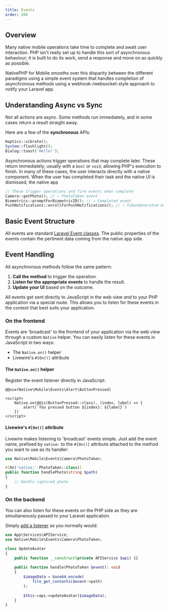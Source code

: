 ```yaml
---
title: Events
order: 200
---
```


## Overview

Many native mobile operations take time to complete and await user interaction. PHP isn't really set up to handle this
sort of asynchronous behaviour; it is built to do its work, send a response and move on as quickly as possible.

NativePHP for Mobile smooths over this disparity between the different paradigms using a simple event system that
handles completion of asynchronous methods using a webhook-/websocket-style approach to notify your Laravel app.

## Understanding Async vs Sync

Not all actions are async. Some methods run immediately, and in some cases return a result straight away.

Here are a few of the **synchronous** APIs:

```php
Haptics::vibrate();
System::flashlight();
Dialog::toast('Hello!');
```
Asynchronous actions trigger operations that may complete later. These return immediately, usually with a `bool` or
`void`, allowing PHP's execution to finish. In many of these cases, the user interacts directly with a native component.
When the user has completed their task and the native UI is dismissed, the native app

```php
// These trigger operations and fire events when complete
Camera::getPhoto(); // → PhotoTaken event
Biometrics::promptForBiometricID(); // → Completed event
PushNotifications::enrollForPushNotifications(); // → TokenGenerated event
```

## Basic Event Structure

All events are standard <a href="https://laravel.com/docs/12.x/events#defining-events" target="_blank">Laravel Event classes</a>. The public
properties of the events contain the pertinent data coming from the native app side.

## Event Handling

All asynchronous methods follow the same pattern:

1. **Call the method** to trigger the operation.
2. **Listen for the appropriate events** to handle the result.
3. **Update your UI** based on the outcome.

All events get sent directly to JavaScript in the web view _and_ to your PHP application via a special route. This
allows you to listen for these events in the context that best suits your application.

### On the frontend

Events are 'broadcast' to the frontend of your application via the web view through a custom `Native` helper. You can
easily listen for these events in JavaScript in two ways:

- The `Native.on()` helper
- Livewire's `#[On()]` attribute

#### The `Native.on()` helper

Register the event listener directly in JavaScript:

```blade
@@use(Native\Mobile\Events\Alert\ButtonPressed)

<script>
    Native.on(@@js(ButtonPressed::class), (index, label) => {
        alert(`You pressed button ${index}: ${label}`)
    })
</script>
```

#### Livewire's `#[On()]` attribute

Livewire makes listening to 'broadcast' events simple. Just add the event name, prefixed by `native:` to the `#[On()]`
attribute attached to the method you want to use as its handler:

```php
use Native\Mobile\Events\Camera\PhotoTaken;

#[On('native:'.PhotoTaken::class)]
public function handlePhoto(string $path)
{
    // Handle captured photo
}
```

### On the backend

You can also listen for these events on the PHP side as they are simultaneously passed to your Laravel application.

Simply <a href="https://laravel.com/docs/12.x/events#registering-events-and-listeners" target="_blank">add a listener</a> as you normally would:

```php
use App\Services\APIService;
use Native\Mobile\Events\Camera\PhotoTaken;

class UpdateAvatar
{
    public function __construct(private APIService $api) {}
    
    public function handle(PhotoTaken $event): void
    {
        $imageData = base64_encode(
            file_get_contents($event->path)
        );
        
        $this->api->updateAvatar($imageData);
    }
}
```
